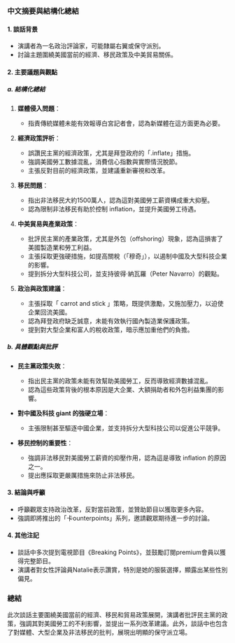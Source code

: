 ### 中文摘要與結構化總結

#### 1. 談話背景
- 演講者為一名政治評論家，可能隸屬右翼或保守派別。
- 討論主題圍繞美國當前的經濟、移民政策及中美貿易關係。

#### 2. 主要議題與觀點

##### a. 結構化總結
1. **媒體侵入問題**：
   - 指責傳統媒體未能有效報導白宮記者會，認為新媒體在這方面更為必要。
   
2. **經濟政策評析**：
   - 誤讚民主黨的經濟政策，尤其是拜登政府的「.inflate」措施。
   - 強調美國勞工數據混亂，消費信心指數與實際情況脫節。
   - 主張反對目前的經濟政策，並建議重新審視和改革。

3. **移民問題**：
   - 指出非法移民大約1500萬人，認為這對美國勞工薪資構成重大抑壓。
   - 認為限制非法移民有助於控制 inflation，並提升美國勞工待遇。

4. **中美貿易與產業政策**：
   - 批評民主黨的產業政策，尤其是外包（offshoring）現象，認為這損害了美國製造業和勞工利益。
   - 主張採取更強硬措施，如提高關稅（「穆奇」），以遏制中國及大型科技企業的影響。
   - 提到拆分大型科技公司，並支持彼得·納瓦羅（Peter Navarro）的觀點。

5. **政治與政策建議**：
   - 主張採取「 carrot and stick 」策略，既提供激勵，又施加壓力，以迫使企業回流美國。
   - 認為拜登政府缺乏誠意，未能有效執行國內製造業保護政策。
   - 提到對大型企業和富人的稅收政策，暗示應加重他們的負擔。

##### b. 具體觀點與批評
- **民主黨政策失敗**：
  - 指出民主黨的政策未能有效幫助美國勞工，反而導致經濟數據混亂。
  - 認為這些政策背後的根本原因是大企業、大額捐助者和外包利益集團的影響。
  
- **對中國及科技 giant 的強硬立場**：
  - 主張限制甚至驅逐中國企業，並支持拆分大型科技公司以促進公平競爭。

- **移民控制的重要性**：
  - 強調非法移民對美國勞工薪資的抑壓作用，認為這是導致 inflation 的原因之一。
  - 提出應採取更嚴厲措施來防止非法移民。

#### 3. 結論與呼籲
- 呼籲觀眾支持政治改革，反對當前政策，並贊助節目以獲取更多內容。
- 強調即將推出的「卡ounterpoints」系列，邀請觀眾期待進一步的討論。

#### 4. 其他注記
- 談話中多次提到電視節目《Breaking Points》，並鼓勵訂閱premium會員以獲得完整節目。
- 演講者對女性評論員Natalie表示讚賞，特別是她的服裝選擇，顯露出某些性別偏見。

### 總結
此次談話主要圍繞美國當前的經濟、移民和貿易政策展開，演講者批評民主黨的政策，強調其對美國勞工的不利影響，並提出一系列改革建議。此外，談話中也包含了對媒體、大型企業及非法移民的批判，展現出明顯的保守派立場。